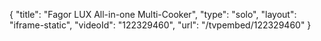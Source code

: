 {
    "title": "Fagor LUX All-in-one Multi-Cooker",
    "type": "solo",
    "layout": "iframe-static",
    "videoId": "122329460",
    "url": "\/tvpembed\/122329460"
}